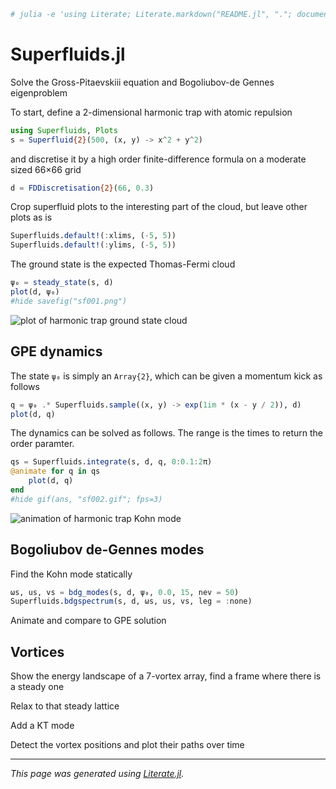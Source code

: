 ```julia
# julia -e 'using Literate; Literate.markdown("README.jl", "."; documenter=false)
```

# Superfluids.jl

Solve the Gross-Pitaevskiii equation and Bogoliubov-de Gennes eigenproblem

To start, define a 2-dimensional harmonic trap with atomic repulsion

```julia
using Superfluids, Plots
s = Superfluid{2}(500, (x, y) -> x^2 + y^2)
```

and discretise it by a high order finite-difference formula on a
moderate sized 66×66 grid

```julia
d = FDDiscretisation{2}(66, 0.3)
```

Crop superfluid plots to the interesting part of the cloud, but leave other plots as is

```julia
Superfluids.default!(:xlims, (-5, 5))
Superfluids.default!(:ylims, (-5, 5))
```

The ground state is the expected Thomas-Fermi cloud

```julia
ψ₀ = steady_state(s, d)
plot(d, ψ₀)
#hide savefig("sf001.png")
```

![plot of harmonic trap ground state cloud](sf001.png)

## GPE dynamics

The state `ψ₀` is simply an `Array{2}`, which can be given a momentum kick as follows

```julia
q = ψ₀ .* Superfluids.sample((x, y) -> exp(1im * (x - y / 2)), d)
plot(d, q)
```

The dynamics can be solved as follows.  The range is the times
to return the order paramter.

```julia
qs = Superfluids.integrate(s, d, q, 0:0.1:2π)
@animate for q in qs
    plot(d, q)
end
#hide gif(ans, "sf002.gif"; fps=3)
```

![animation of harmonic trap Kohn mode](sf002.gif)

## Bogoliubov de-Gennes modes

Find the Kohn mode statically

```julia
ωs, us, vs = bdg_modes(s, d, ψ₀, 0.0, 15, nev = 50)
Superfluids.bdgspectrum(s, d, ωs, us, vs, leg = :none)
```

Animate and compare to GPE solution

## Vortices

Show the energy landscape of a 7-vortex array, find a frame where there is a steady one

Relax to that steady lattice

Add a KT mode

Detect the vortex positions and plot their paths over time

---

*This page was generated using [Literate.jl](https://github.com/fredrikekre/Literate.jl).*

